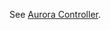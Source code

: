 See [Aurora Controller](https://github.com/aurora-is-near/aurora-controller-factory).
<!-- Auto-update: 2025-10-12T09:35:34.702966 -->
